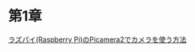 # 第1章

[ラズパイ(Raspberry Pi)のPicamera2でカメラを使う方法](https://zenn.dev/karaage0703/articles/96013d71ab764c)
